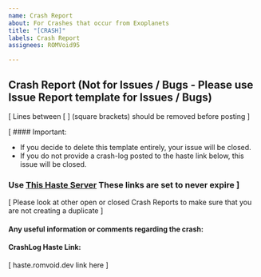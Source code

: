 ```yaml
---
name: Crash Report
about: For Crashes that occur from Exoplanets
title: "[CRASH]"
labels: Crash Report
assignees: ROMVoid95

---
```


## Crash Report (Not for Issues / Bugs - Please use Issue Report template for Issues / Bugs)
[ Lines between [ ] (square brackets) should be removed before posting ]</br>

[ #### Important:
 - If you decide to delete this template entirely, your issue will be closed. 
 - If you do not provide a crash-log posted to the haste link below, this issue will be closed.
### Use [This Haste Server](https://haste.romvoid.dev) These links are set to never expire ]</br>

[ Please look at other open or closed Crash Reports to make sure that you are not creating a duplicate ]</br>

#### Any useful information or comments regarding the crash:

#### CrashLog Haste Link:
[ haste.romvoid.dev link here ]

